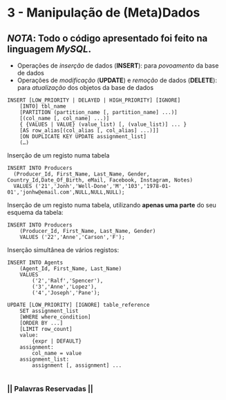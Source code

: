 # 3 - Manipulação de (Meta)Dados

## _NOTA_: Todo o código apresentado foi feito na linguagem _MySQL_.

- Operações de _inserção_ de dados (__INSERT__): para _povoamento_ da base de dados
- Operações de _modificação_ (__UPDATE__) e _remoção_ de dados (__DELETE__): para _atualização_ dos objetos da base de dados

```mysql
INSERT [LOW_PRIORITY | DELAYED | HIGH_PRIORITY] [IGNORE]
    [INTO] tbl_name
    [PARTITION (partition_name [, partition_name] ...)]
    [(col_name [, col_name] ...)]
    { {VALUES | VALUE} (value_list) [, (value_list)] ... }
    [AS row_alias[(col_alias [, col_alias] ...)]]
    [ON DUPLICATE KEY UPDATE assignment_list]
    (…)
```
Inserção de um registo numa tabela
```mysql
INSERT INTO Producers
  (Producer_Id, First_Name, Last_Name, Gender, Country_Id,Date_Of_Birth, eMail, Facebook, Instagram, Notes)
  VALUES ('21','Jonh','Well-Done','M','103','1978-01-01','jonhw@email.com',NULL,NULL,NULL);
```

Inserção de um registo numa tabela, utilizando __apenas uma parte__ do seu esquema da tabela:
```mysql
INSERT INTO Producers
    (Producer_Id, First_Name, Last_Name, Gender)
    VALUES ('22','Anne','Carson','F');
```

Inserção simultânea de vários registos:
```mysql
INSERT INTO Agents
    (Agent_Id, First_Name, Last_Name)
    VALUES
        ('2','Ralf','Spencer'),
        ('3','Anne','Lopez'),
        ('4','Joseph','Pane');
```


```mysql
UPDATE [LOW_PRIORITY] [IGNORE] table_reference
    SET assignment_list
    [WHERE where_condition]
    [ORDER BY ...]
    [LIMIT row_count]
    value:
        {expr | DEFAULT}
    assignment:
        col_name = value
    assignment_list:
        assignment [, assignment] ...
```



```mysql

```

### || Palavras Reservadas ||
